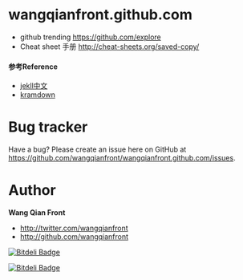 wangqianfront.github.com
============================

* github trending https://github.com/explore
* Cheat sheet 手册 http://cheat-sheets.org/saved-copy/


#### 参考Reference 
* [jekll中文](http://jekyllcn.com/)
* [kramdown](http://kramdown.gettalong.org/quickref.html)


Bug tracker
=================================

Have a bug? Please create an issue here on GitHub at https://github.com/wangqianfront/wangqianfront.github.com/issues.


Author
================
**Wang Qian Front**
*    http://twitter.com/wangqianfront
*    http://github.com/wangqianfront

[![Bitdeli Badge](https://d2weczhvl823v0.cloudfront.net/wangqianfront/wangqianfront.github.com/trend.png)](https://bitdeli.com/free "Bitdeli Badge")


[![Bitdeli Badge](https://d2weczhvl823v0.cloudfront.net/wangqianfront/wangqianfront.github.com/trend.png)](https://bitdeli.com/free "Bitdeli Badge")

